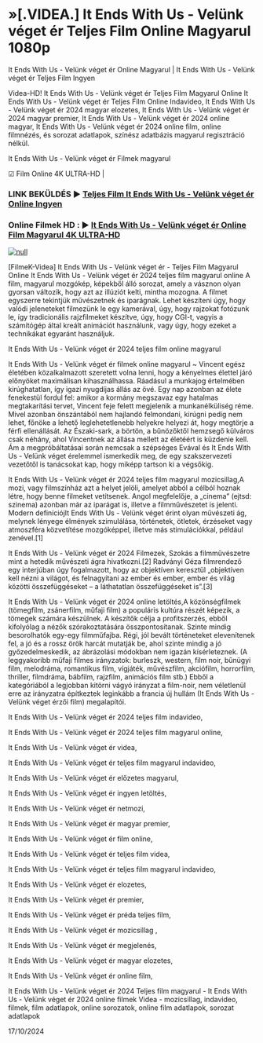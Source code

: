 # »[.VIDEA.] It Ends With Us - Velünk véget ér Teljes Film Online Magyarul 1080p

It Ends With Us - Velünk véget ér Online Magyarul | It Ends With Us - Velünk véget ér Teljes Film Ingyen

Videa-HD! It Ends With Us - Velünk véget ér Teljes Film Magyarul Online It Ends With Us - Velünk véget ér Teljes Film Online Indavideo, It Ends With Us - Velünk véget ér 2024 magyar elozetes, It Ends With Us - Velünk véget ér 2024 magyar premier, It Ends With Us - Velünk véget ér 2024 online magyar, It Ends With Us - Velünk véget ér 2024 online film, online filmnézés, és sorozat adatlapok, színész adatbázis magyarul regisztráció nélkül.

It Ends With Us - Velünk véget ér Filmek magyarul

☑ Film Online 4K ULTRA-HD |

### LINK BEKÜLDÉS ▶️ [Teljes Film It Ends With Us - Velünk véget ér Online Ingyen](https://t.co/2HzFSqHSOJ)

### Online Filmek HD : ▶️ [It Ends With Us - Velünk véget ér Online Film Magyarul 4K ULTRA-HD](https://t.co/2HzFSqHSOJ)

[![null](https://static.wixstatic.com/media/855a25_043b5abeb4ae4d35ac003198e7fe56ed~mv2.gif)](https://t.co/2HzFSqHSOJ)

[FilmeK-Videa] It Ends With Us - Velünk véget ér - Teljes Film Magyarul Online It Ends With Us - Velünk véget ér 2024 teljes film magyarul online A film, magyarul mozgókép, képekből álló sorozat, amely a vásznon olyan gyorsan változik, hogy azt az illúziót kelti, mintha mozogna. A filmet egyszerre tekintjük művészetnek és iparágnak. Lehet készíteni úgy, hogy valódi jeleneteket filmezünk le egy kamerával, úgy, hogy rajzokat fotózunk le, így tradicionális rajzfilmeket készítve, úgy, hogy CGI-t, vagyis a számítógép által kreált animációt használunk, vagy úgy, hogy ezeket a technikákat egyaránt használjuk.

It Ends With Us - Velünk véget ér 2024 teljes film online magyarul

It Ends With Us - Velünk véget ér filmek online magyarul ~ Vincent egész életében közalkalmazott szeretett volna lenni, hogy a kényelmes élettel járó előnyöket maximálisan kihasználhassa. Ráadásul a munkajog értelmében kirúghatatlan, így igazi nyugdíjas állás az övé. Egy nap azonban az élete fenekestül fordul fel: amikor a kormány megszavaz egy hatalmas megtakarítási tervet, Vincent feje felett megjelenik a munkanélküliség réme. Mivel azonban önszántából nem hajlandó felmondani, kirúgni pedig nem lehet, főnöke a lehető leglehetetlenebb helyekre helyezi át, hogy megtörje a férfi ellenállását. Az Északi-sark, a börtön, a bűnözőktől hemzsegő külváros csak néhány, ahol Vincentnek az állása mellett az életéért is küzdenie kell. Ám a megpróbáltatásai során nemcsak a szépséges Evával és It Ends With Us - Velünk véget érelemmel ismerkedik meg, de egy szakszervezeti vezetőtől is tanácsokat kap, hogy miképp tartson ki a végsőkig.

It Ends With Us - Velünk véget ér 2024 teljes film magyarul mozicsillag,A mozi, vagy filmszínház azt a helyet jelöli, amelyet abból a célból hoznak létre, hogy benne filmeket vetítsenek. Angol megfelelője, a „cinema” (ejtsd: szinema) azonban már az iparágat is, illetve a filmművészetet is jelenti. Modern definíciójIt Ends With Us - Velünk véget érint olyan művészeti ág, melynek lényege élmények szimulálása, történetek, ötletek, érzéseket vagy atmoszféra közvetítése mozgóképpel, illetve más stimulációkkal, például zenével.[1]

It Ends With Us - Velünk véget ér 2024 Filmezek, Szokás a filmművészetre mint a hetedik művészeti ágra hivatkozni.[2] Radványi Géza filmrendező egy interjúban úgy fogalmazott, hogy az objektíven keresztül „objektíven kell nézni a világot, és felnagyítani az ember és ember, ember és világ közötti összefüggéseket – a láthatatlan összefüggéseket is”.[3]

It Ends With Us - Velünk véget ér 2024 online letöltés,A közönségfilmek (tömegfilm, zsánerfilm, műfaji film) a populáris kultúra részét képezik, a tömegek számára készülnek. A készítők célja a profitszerzés, ebből kifolyólag a nézők szórakoztatására összpontosítanak. Szinte mindig besorolhatók egy-egy filmműfajba. Régi, jól bevált történeteket elevenítenek fel, a jó és a rossz örök harcát mutatják be, ahol szinte mindig a jó győzedelmeskedik, az ábrázolási módokban nem igazán kísérleteznek. (A leggyakoribb műfaji filmes irányzatok: burleszk, western, film noir, bűnügyi film, melodráma, romantikus film, vígjáték, művészfilm, akciófilm, horrorfilm, thriller, filmdráma, bábfilm, rajzfilm, animációs film stb.) Ebből a kategóriából a legjobban kitörni vágyó irányzat a film-noir, nem véletlenül erre az irányzatra építkeztek leginkább a francia új hullám (It Ends With Us - Velünk véget érzői film) megalapítói.

It Ends With Us - Velünk véget ér 2024 teljes film indavideo,

It Ends With Us - Velünk véget ér 2024 teljes film magyarul online,

It Ends With Us - Velünk véget ér videa,

It Ends With Us - Velünk véget ér teljes film magyarul indavideo,

It Ends With Us - Velünk véget ér előzetes magyarul,

It Ends With Us - Velünk véget ér ingyen letöltés,

It Ends With Us - Velünk véget ér netmozi,

It Ends With Us - Velünk véget ér magyar premier,

It Ends With Us - Velünk véget ér film online,

It Ends With Us - Velünk véget ér teljes film videa,

It Ends With Us - Velünk véget ér teljes film magyarul indavideo,

It Ends With Us - Velünk véget ér elozetes,

It Ends With Us - Velünk véget ér premier,

It Ends With Us - Velünk véget ér préda teljes film,

It Ends With Us - Velünk véget ér mozicsillag ,

It Ends With Us - Velünk véget ér megjelenés,

It Ends With Us - Velünk véget ér magyar elozetes,

It Ends With Us - Velünk véget ér online film,

It Ends With Us - Velünk véget ér 2024 Teljes film magyarul - It Ends With Us - Velünk véget ér 2024 online filmek Videa - mozicsillag, indavideo, filmek, film adatlapok, online sorozatok, online film adatlapok, sorozat adatlapok

17/10/2024
